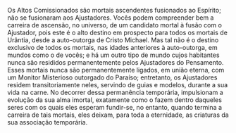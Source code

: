 ﻿Os Altos Comissionados são mortais ascendentes fusionados ao Espírito; não se fusionaram aos Ajustadores. Vocês podem compreender bem a carreira de ascensão, no universo, de um candidato mortal à fusão com o Ajustador, pois este é o alto destino em prospecto para todos os mortais de Urântia, desde a auto-outorga de Cristo Michael. Mas tal não é o destino exclusivo de todos os mortais, nas idades anteriores à auto-outorga, em mundos como o de vocês; e há um outro tipo de mundo cujos habitantes nunca são resididos permanentemente pelos Ajustadores do Pensamento. Esses mortais nunca são permanentemente ligados, em união eterna, com um Monitor Misterioso outorgado do Paraíso; entretanto, os Ajustadores residem transitoriamente neles, servindo de guias e modelos, durante a sua vida na carne. No decorrer dessa permanência temporária, impulsionam a evolução da sua alma imortal, exatamente como o fazem dentro daqueles seres com os quais eles esperam fundir-se, no entanto, quando termina a carreira de tais mortais, eles deixam, para toda a eternidade, as criaturas da sua associação temporária.